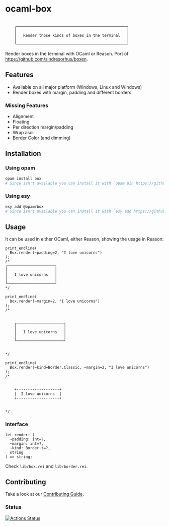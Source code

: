 # ocaml-box

```

    ╭─────────────────────────────────────────────────╮
    │                                                 │
    │   Render those kinds of boxes in the terminal   │
    │                                                 │
    ╰─────────────────────────────────────────────────╯

```
Render boxes in the terminal with OCaml or Reason.
Port of https://github.com/sindresorhus/boxen.

## Features

- Available on all major platform (Windows, Linux and Windows)
- Render boxes with margin, padding and different borders

### Missing Features
- Alignment
- Floating
- Per direction margin/padding
- Wrap ascii
- Border Color (and dimming)

## Installation

### Using opam

```bash
opam install box
# Since isn't available you can install it with `opam pin https://github.com/davesnx/ocaml-box`
```

### Using esy

```bash
esy add @opam/box
# Since isn't available you can install it with `esy add https://github.com/davesnx/ocaml-box or with a resolution`
```

## Usage

It can be used in either OCaml, either Reason, showing the usage in Reason:

```reason
print_endline(
  Box.render(~padding=2, "I love unicorns")
);
/*
┌─────────────────────┐
│                     │
│   I love unicorns   │
│                     │
└─────────────────────┘
*/

print_endline(
  Box.render(~margin=2, "I love unicorns")
);
/*


    ┌─────────────────────┐
    │                     │
    │   I love unicorns   │
    │                     │
    └─────────────────────┘


*/

print_endline(
  Box.render(~kind=Border.Classic, ~margin=2, "I love unicorns")
);
/*


    +-------------------+
    |  I love unicorns  |
    +-------------------+


*/
```

### Interface
```reason
let render: (
  ~padding: int=?,
  ~margin: int=?,
  ~kind: Border.t=?,
  string
) => string;
```

Check `lib/box.rei` and `lib/border.rei`.

## Contributing

Take a look at our [Contributing Guide](CONTRIBUTING.md).

### Status

[![Actions Status](https://github.com/davesnx/ocaml-box/workflows/CI/badge.svg)](https://github.com/davesnx/ocaml-box/actions)
